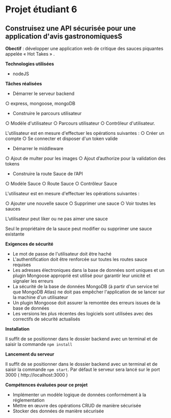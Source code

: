 # Projet étudiant 6

## Construisez une API sécurisée pour une application d'avis gastronomiquesS

**Obectif** : développer une application web de critique des sauces piquantes appelée « Hot Takes » .

**Technologies utilisées**
* nodeJS

**Tâches réalisées**
*  Démarrer le serveur backend
  
  ○ express, mongoose, mongoDB
  
*  Construire le parcours utilisateur
  
  ○ Modèle d'utilisateur
  ○ Parcours utilisateur
  ○ Contrôleur d'utilisateur.
  
  L'utilisateur est en mesure d'effectuer les opérations suivantes :
  ○ Créer un compte
  ○ Se connecter et disposer d'un token valide
  
*  Démarrer le middleware
  
  ○ Ajout de multer pour les images
  ○ Ajout d’authorize pour la validation des tokens

*  Construire la route Sauce de l’API
  
  ○ Modèle Sauce
  ○ Route Sauce
  ○ Contrôleur Sauce
  
  L'utilisateur est en mesure d'effectuer les opérations suivantes :
  
  ○ Ajouter une nouvelle sauce
  ○ Supprimer une sauce
  ○ Voir toutes les sauces
  
  L’utilisateur peut liker ou ne pas aimer une sauce
  
  Seul le propriétaire de la sauce peut modifier ou supprimer une sauce existante

**Exigences de sécurité**
* Le mot de passe de l'utilisateur doit être haché
* L'authentification doit être renforcée sur toutes les routes sauce requises
* Les adresses électroniques dans la base de données sont uniques et un plugin Mongoose approprié est utilisé pour garantir leur unicité et signaler les erreurs
* La sécurité de la base de données MongoDB (à partir d'un service tel que MongoDB Atlas) ne doit pas empêcher l'application de se lancer sur la machine d'un utilisateur
* Un plugin Mongoose doit assurer la remontée des erreurs issues de la base de données
* Les versions les plus récentes des logiciels sont utilisées avec des correctifs de sécurité actualisés

**Installation**

Il suffit de se positionner dans le dossier backend avec un terminal et de saisir la commande `npm install`

**Lancement du serveur**

Il suffit de se positionner dans le dossier backend avec un terminal et de saisir la commande `npm start`. Par défaut le serveur sera lancé sur le port 3000 ( http://localhost:3000 )

**Compétences évaluées pour ce projet**
* Implémenter un modèle logique de données conformément à la réglementation
* Mettre en œuvre des opérations CRUD de manière sécurisée
* Stocker des données de manière sécurisée
